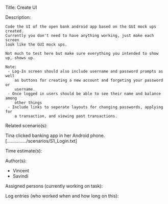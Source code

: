 Title: Create UI

Description:

	Code the UI of the open bank android app based on the GUI mock ups created.
	Currently you don't need to have anything working, just make each screen
	look like the GUI mock ups. 
	
	Not much to test here but make sure everything you intended to show up, shows up.
	
	Note:
	 - Log-In screen should also include username and password prompts as well
		as buttons for creating a new account and forgeting your password or
		username.
	 - Once logged in users should be able to see their name and balance among
		other things
	 - Include links to seperate layouts for changing passwords, applying for
		a transaction, and viewing past transactions.
	
Related scenario(s):

Tina clicked banking app in her Android phone.
[……………/scenarios/S1_Login.txt]
  
Time estimate(s):

  

Author(s):

  - Vincent
  - Savindi

Assigned persons (currently working on task):



Log entries (who worked when and how long on this):


